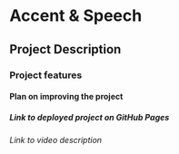 # Accent & Speech

## Project Description

### Project features

#### Plan on improving the project

##### Link to deployed project on GitHub Pages

###### Link to video description
